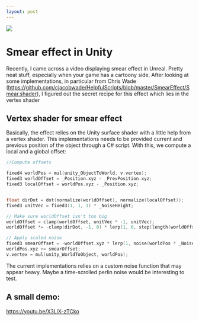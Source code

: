 ```yaml
---
layout: post
---
```

<img src="/images/fulls/02.jpg" class="fit image">

# Smear effect in Unity 

Recently, I came across a video displaying smear effect in Unreal. Pretty neat stuff, especially when your game has a cartoony side. 
After looking at some implementations, in particular from Chris Wade (https://github.com/cjacobwade/HelpfulScripts/blob/master/SmearEffect/Smear.shader), I figured out the secret recipe for this effect which lies in the vertex shader

## Vertex shader for smear effect 

Basically, the effect relies on the Unity surface shader with a little help from a vertex shader. This implementations needs to be provided current and previous position of the object through a C# script. With this, we compute a local and a global offset: 

```c
//Compute offsets 

fixed4 worldPos = mul(unity_ObjectToWorld, v.vertex);
fixed3 worldOffset = _Position.xyz - _PrevPosition.xyz; 
fixed3 localOffset = worldPos.xyz - _Position.xyz; 


float dirDot = dot(normalize(worldOffset), normalize(localOffset));
fixed3 unitVec = fixed3(1, 1, 1) * _NoiseHeight;

// Make sure worldOffset isn't too big 
worldOffset = clamp(worldOffset, unitVec * -1, unitVec);
worldOffset *= -clamp(dirDot, -1, 0) * lerp(1, 0, step(length(worldOffset), 0));

// Apply scaled noise 
fixed3 smearOffset = -worldOffset.xyz * lerp(1, noise(worldPos * _NoiseScale), step(0, _NoiseScale));
worldPos.xyz += smearOffset;
v.vertex = mul(unity_WorldToObject, worldPos);
```

The current implementations relies on a custom noise function that may appear heavy. Maybe a time-scrolled perlin noise would be interesting to test. 

## A small demo: 

https://youtu.be/X3LlX-zTCko
